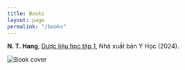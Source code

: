 ```yaml
---
title: Books
layout: page
permalink: "/books"
---
```


<div class="row justify-content-between">
<div class="col-md-8 pr-5">

<p><b>N. T. Hang</b>,  <a href="https://doi.org/10.1201/9781003290964">Dược liệu học tập 1</a>, Nhà xuất bản Y Học (2024).</p>

<p class="mb-5"><img class="shadow-lg" src="{{site.baseurl}}/assets/images/book-dft-cover.png" alt="Book cover"/></p>

</div>

<div class="col-md-4">

<div class="sticky-top sticky-top-80">

	

</div>
</div>
</div>
